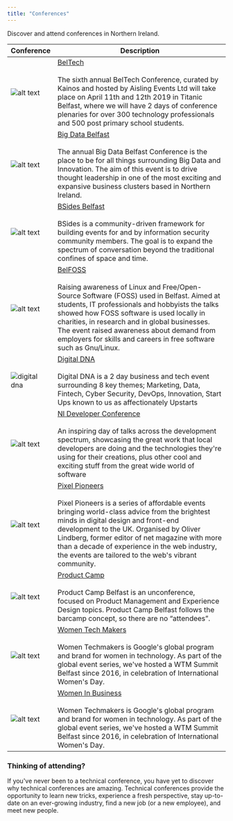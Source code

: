 ```yaml
---
title: "Conferences"
---
```


Discover and attend conferences in Northern Ireland.

| Conference                                                                                                                                                                                                        | Description                                                                                                                                                                                                                                                                                                                                                                                                     |
| ----------------------------------------------------------------------------------------------------------------------------------------------------------------------------------------------------------------- | --------------------------------------------------------------------------------------------------------------------------------------------------------------------------------------------------------------------------------------------------------------------------------------------------------------------------------------------------------------------------------------------------------------- |
| ![alt text](https://img.evbuc.com/https%3A%2F%2Fcdn.evbuc.com%2Fimages%2F55088477%2F83758593513%2F1%2Foriginal.20190114-105907?w=1000&auto=compress&rect=0%2C256%2C1024%2C512&s=6cabc5bdd7f738cb495fe4eba2eff889) | [BelTech](https://beltech.co) <br><br> The sixth annual BelTech Conference, curated by Kainos and hosted by Aisling Events Ltd will take place on April 11th and 12th 2019 in Titanic Belfast, where we will have 2 days of conference plenaries for over 300 technology professionals and 500 post primary school students.                                                                                    |
| ![alt text](https://pbs.twimg.com/profile_images/1115942979955560455/pcbOxibP_400x400.png)                                                                                                            | [Big Data Belfast](https://www.bigdatabelfast.com) <br><br> The annual Big Data Belfast Conference is the place to be for all things surrounding Big Data and Innovation. The aim of this event is to drive thought leadership in one of the most exciting and expansive business clusters based in Northern Ireland.                                                                                           |
| ![alt text](https://cdn-images-1.medium.com/max/1200/1*cvS3xJplVq-wmLKaBwTYvQ.png)                                                                                                                                | [BSides Belfast](https://bsidesbelfast.org) <br><br> BSides is a community-driven framework for building events for and by information security community members. The goal is to expand the spectrum of conversation beyond the traditional confines of space and time.                                                                                                                                        |
| ![alt text](https://secure.meetupstatic.com/photos/event/6/0/4/e/600_469104654.jpeg)                                                                                                                              | [BelFOSS](http://belfoss.eeecs.qub.ac.uk/) <br><br> Raising awareness of Linux and Free/Open-Source Software (FOSS) used in Belfast. Aimed at students, IT professionals and hobbyists the talks showed how FOSS software is used locally in charities, in research and in global businesses. The event raised awareness about demand from employers for skills and careers in free software such as Gnu/Linux. |
| ![digital dna](https://pbs.twimg.com/profile_images/1275114307290902529/8ymdJNjs_400x400.jpg)                                                                                                            | [Digital DNA](https://digitaldna.org.uk/) <br><br> Digital DNA is a 2 day business and tech event surrounding 8 key themes; Marketing, Data, Fintech, Cyber Security, DevOps, Innovation, Start Ups known to us as affectionately Upstarts                                                                                                                                                                      |
| ![alt text](https://pbs.twimg.com/profile_images/815273595165442049/YMo7qYyJ.jpg)                                                                                                                                 | [NI Developer Conference](https://www.nidevconf.com/) <br><br> An inspiring day of talks across the development spectrum, showcasing the great work that local developers are doing and the technologies they're using for their creations, plus other cool and exciting stuff from the great wide world of software                                                                                            |
| ![alt text](https://d2z6c3c3r6k4bx.cloudfront.net/uploads/event/logo/1068220/6c4a0b1be7c9a2a17101d749fb6a43c0.jpg)                                                                                                | [Pixel Pioneers](https://pixelpioneers.co) <br><br> Pixel Pioneers is a series of affordable events bringing world-class advice from the brightest minds in digital design and front-end development to the UK. Organised by Oliver Lindberg, former editor of net magazine with more than a decade of experience in the web industry, the events are tailored to the web's vibrant community.                  |
| ![alt text](https://productcampbelfast.files.wordpress.com/2018/03/productcamp-belfast-logo-website.jpg)                                                                                                          | [Product Camp](https://productcampbelfast.com) <br><br> Product Camp Belfast is an unconference, focused on Product Management and Experience Design topics. Product Camp Belfast follows the barcamp concept, so there are no “attendees”.                                                                                                                                                                     |
| ![alt text](https://pbs.twimg.com/profile_images/1360628452492206081/b4Kk9qjj_400x400.jpg)                                                                                      | [Women Tech Makers](https://womentechmakersbelfast.com/tickets.html) <br><br> ​Women Techmakers is Google's global program and brand for women in technology. As part of the global event series, we've hosted a WTM Summit Belfast since 2016, in celebration of International Women's Day.                                                                                                                    |
| ![alt text](https://www.womeninbusinessni.com/App_Themes/wib2017/img/logo.png)                                                                                                                                    | [Women In Business](https://www.womeninbusinessni.com/Events/WIB-Conferences.aspx) <br><br> ​Women Techmakers is Google's global program and brand for women in technology. As part of the global event series, we've hosted a WTM Summit Belfast since 2016, in celebration of International Women's Day.                                                                                                      |

### Thinking of attending?

If you've never been to a technical conference, you have yet to discover why technical conferences are amazing. Technical conferences provide the opportunity to learn new tricks, experience a fresh perspective, stay up-to-date on an ever-growing industry, find a new job (or a new employee), and meet new people.
